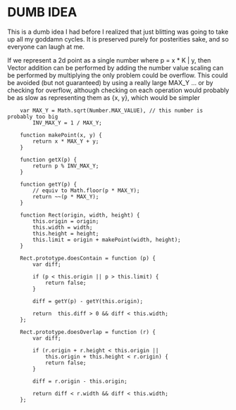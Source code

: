 DUMB IDEA
=========

This is a dumb idea I had before I realized that just blitting was going to take up all 
my goddamn cycles.  It is preserved purely for posterities sake, and so everyone can 
laugh at me.

If we represent a 2d point as a single number where p = x * K | y, then Vector addition 
can be performed by adding the number value scaling can be performed by multiplying the 
only problem could be overflow. This could be avoided (but not guaranteed) by using a 
really large MAX\_Y ... or by checking for overflow, although checking on each operation 
would probably be as slow as representing them as {x, y}, which would be simpler

        var MAX_Y = Math.sqrt(Number.MAX_VALUE), // this number is probably too big
            INV_MAX_Y = 1 / MAX_Y;

        function makePoint(x, y) {
            return x * MAX_Y + y;
        }

        function getX(p) {
            return p % INV_MAX_Y;
        }

        function getY(p) {
            // equiv to Math.floor(p * MAX_Y);
            return ~~(p * MAX_Y);
        }

        function Rect(origin, width, height) {
            this.origin = origin;
            this.width = width;
            this.height = height;
            this.limit = origin + makePoint(width, height);
        }

        Rect.prototype.doesContain = function (p) {
            var diff;

            if (p < this.origin || p > this.limit) {
                return false;
            }

            diff = getY(p) - getY(this.origin);

            return  this.diff > 0 && diff < this.width;
        };

        Rect.prototype.doesOverlap = function (r) {
            var diff;

            if (r.origin + r.height < this.origin ||
                this.origin + this.height < r.origin) {
                return false;
            }
            
            diff = r.origin - this.origin;

            return diff < r.width && diff < this.width;
        };
